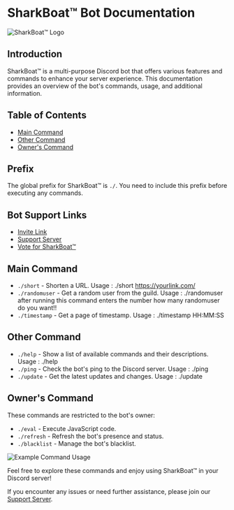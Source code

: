 # SharkBoat™ Bot Documentation

![SharkBoat™ Logo](https://media.discordapp.net/attachments/1124929816215429241/1126803760216285184/20230707_091704.jpg)

## Introduction
SharkBoat™ is a multi-purpose Discord bot that offers various features and commands to enhance your server experience. This documentation provides an overview of the bot's commands, usage, and additional information.

## Table of Contents
- [Main Command](#main-command)
- [Other Command](#other-command)
- [Owner's Command](#owners-command)

## Prefix
The global prefix for SharkBoat™ is `./`. You need to include this prefix before executing any commands.

## Bot Support Links
- [Invite Link](https://discord.com/oauth2/authorize?client_id=1124298616664752218&permissions=277025900544&scope=bot%20applications.commands)
- [Support Server](https://discord.gg/7x7juR6DB6)
- [Vote for SharkBoat™](https://top.gg/bot/1124298616664752218/vote)

## Main Command
- `./short` - Shorten a URL.
  Usage : ./short https://yourlink.com/
- `./randomuser` - Get a random user from the guild.
  Usage : ./randomuser
after running this command enters the number how many randomuser do you want!!
- `./timestamp` - Get a page of timestamp.
  Usage : ./timestamp HH:MM:SS

## Other Command
- `./help` - Show a list of available commands and their descriptions.
  Usage : ./help
- `./ping` - Check the bot's ping to the Discord server.
  Usage : ./ping
- `./update` - Get the latest updates and changes.
  Usage : ./update

## Owner's Command
These commands are restricted to the bot's owner:
- `./eval` - Execute JavaScript code.
- `./refresh` - Refresh the bot's presence and status.
- `./blacklist` - Manage the bot's blacklist.

![Example Command Usage](https://media.discordapp.net/attachments/1124929841607741440/1127789901396574208/Screenshot_2023-07-10-08-03-59-75_572064f74bd5f9fa804b05334aa4f912.jpg)

Feel free to explore these commands and enjoy using SharkBoat™ in your Discord server!

If you encounter any issues or need further assistance, please join our [Support Server](https://discord.gg/7x7juR6DB6).
